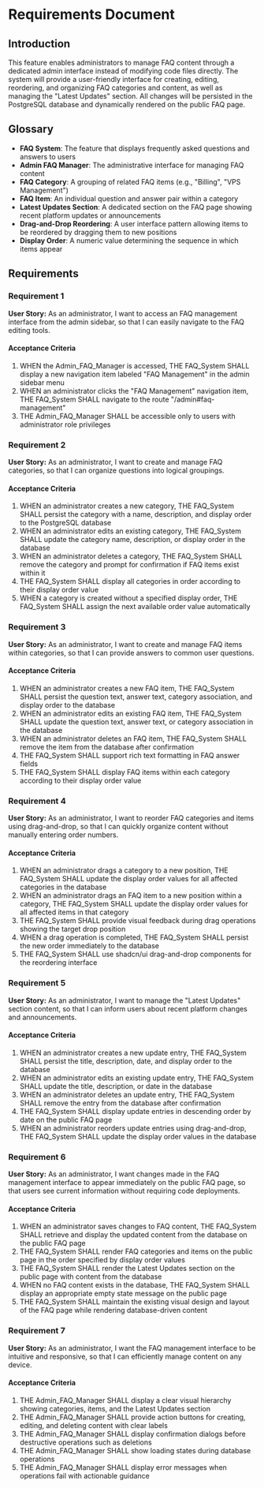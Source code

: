 # Requirements Document

## Introduction

This feature enables administrators to manage FAQ content through a dedicated admin interface instead of modifying code files directly. The system will provide a user-friendly interface for creating, editing, reordering, and organizing FAQ categories and content, as well as managing the "Latest Updates" section. All changes will be persisted in the PostgreSQL database and dynamically rendered on the public FAQ page.

## Glossary

- **FAQ System**: The feature that displays frequently asked questions and answers to users
- **Admin FAQ Manager**: The administrative interface for managing FAQ content
- **FAQ Category**: A grouping of related FAQ items (e.g., "Billing", "VPS Management")
- **FAQ Item**: An individual question and answer pair within a category
- **Latest Updates Section**: A dedicated section on the FAQ page showing recent platform updates or announcements
- **Drag-and-Drop Reordering**: A user interface pattern allowing items to be reordered by dragging them to new positions
- **Display Order**: A numeric value determining the sequence in which items appear

## Requirements

### Requirement 1

**User Story:** As an administrator, I want to access an FAQ management interface from the admin sidebar, so that I can easily navigate to the FAQ editing tools.

#### Acceptance Criteria

1. WHEN the Admin_FAQ_Manager is accessed, THE FAQ_System SHALL display a new navigation item labeled "FAQ Management" in the admin sidebar menu
2. WHEN an administrator clicks the "FAQ Management" navigation item, THE FAQ_System SHALL navigate to the route "/admin#faq-management"
3. THE Admin_FAQ_Manager SHALL be accessible only to users with administrator role privileges

### Requirement 2

**User Story:** As an administrator, I want to create and manage FAQ categories, so that I can organize questions into logical groupings.

#### Acceptance Criteria

1. WHEN an administrator creates a new category, THE FAQ_System SHALL persist the category with a name, description, and display order to the PostgreSQL database
2. WHEN an administrator edits an existing category, THE FAQ_System SHALL update the category name, description, or display order in the database
3. WHEN an administrator deletes a category, THE FAQ_System SHALL remove the category and prompt for confirmation if FAQ items exist within it
4. THE FAQ_System SHALL display all categories in order according to their display order value
5. WHEN a category is created without a specified display order, THE FAQ_System SHALL assign the next available order value automatically

### Requirement 3

**User Story:** As an administrator, I want to create and manage FAQ items within categories, so that I can provide answers to common user questions.

#### Acceptance Criteria

1. WHEN an administrator creates a new FAQ item, THE FAQ_System SHALL persist the question text, answer text, category association, and display order to the database
2. WHEN an administrator edits an existing FAQ item, THE FAQ_System SHALL update the question text, answer text, or category association in the database
3. WHEN an administrator deletes an FAQ item, THE FAQ_System SHALL remove the item from the database after confirmation
4. THE FAQ_System SHALL support rich text formatting in FAQ answer fields
5. THE FAQ_System SHALL display FAQ items within each category according to their display order value

### Requirement 4

**User Story:** As an administrator, I want to reorder FAQ categories and items using drag-and-drop, so that I can quickly organize content without manually entering order numbers.

#### Acceptance Criteria

1. WHEN an administrator drags a category to a new position, THE FAQ_System SHALL update the display order values for all affected categories in the database
2. WHEN an administrator drags an FAQ item to a new position within a category, THE FAQ_System SHALL update the display order values for all affected items in that category
3. THE FAQ_System SHALL provide visual feedback during drag operations showing the target drop position
4. WHEN a drag operation is completed, THE FAQ_System SHALL persist the new order immediately to the database
5. THE FAQ_System SHALL use shadcn/ui drag-and-drop components for the reordering interface

### Requirement 5

**User Story:** As an administrator, I want to manage the "Latest Updates" section content, so that I can inform users about recent platform changes and announcements.

#### Acceptance Criteria

1. WHEN an administrator creates a new update entry, THE FAQ_System SHALL persist the title, description, date, and display order to the database
2. WHEN an administrator edits an existing update entry, THE FAQ_System SHALL update the title, description, or date in the database
3. WHEN an administrator deletes an update entry, THE FAQ_System SHALL remove the entry from the database after confirmation
4. THE FAQ_System SHALL display update entries in descending order by date on the public FAQ page
5. WHEN an administrator reorders update entries using drag-and-drop, THE FAQ_System SHALL update the display order values in the database

### Requirement 6

**User Story:** As an administrator, I want changes made in the FAQ management interface to appear immediately on the public FAQ page, so that users see current information without requiring code deployments.

#### Acceptance Criteria

1. WHEN an administrator saves changes to FAQ content, THE FAQ_System SHALL retrieve and display the updated content from the database on the public FAQ page
2. THE FAQ_System SHALL render FAQ categories and items on the public page in the order specified by display order values
3. THE FAQ_System SHALL render the Latest Updates section on the public page with content from the database
4. WHEN no FAQ content exists in the database, THE FAQ_System SHALL display an appropriate empty state message on the public page
5. THE FAQ_System SHALL maintain the existing visual design and layout of the FAQ page while rendering database-driven content

### Requirement 7

**User Story:** As an administrator, I want the FAQ management interface to be intuitive and responsive, so that I can efficiently manage content on any device.

#### Acceptance Criteria

1. THE Admin_FAQ_Manager SHALL display a clear visual hierarchy showing categories, items, and the Latest Updates section
2. THE Admin_FAQ_Manager SHALL provide action buttons for creating, editing, and deleting content with clear labels
3. THE Admin_FAQ_Manager SHALL display confirmation dialogs before destructive operations such as deletions
4. THE Admin_FAQ_Manager SHALL show loading states during database operations
5. THE Admin_FAQ_Manager SHALL display error messages when operations fail with actionable guidance
